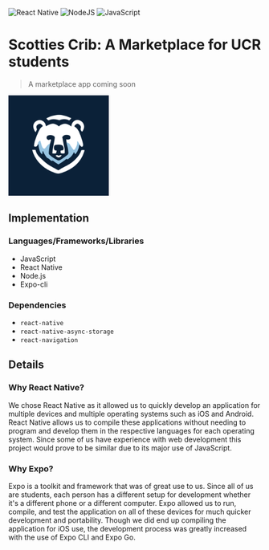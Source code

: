 ![React Native](https://img.shields.io/badge/react_native-%2320232a.svg?style=for-the-badge&logo=react&logoColor=%2361DAFB)
![NodeJS](https://img.shields.io/badge/node.js-6DA55F?style=for-the-badge&logo=node.js&logoColor=white)
![JavaScript](https://img.shields.io/badge/javascript-%23323330.svg?style=for-the-badge&logo=javascript&logoColor=%23F7DF1E)


# Scotties Crib: A Marketplace for UCR students

> A marketplace app coming soon 

<img src="Scotties-Crib/assets/icon.png" alt="logo" width="200"/> 

## Implementation
### Languages/Frameworks/Libraries
* JavaScript
* React Native
* Node.js
* Expo-cli
### Dependencies
* `react-native`
* `react-native-async-storage`
* `react-navigation`

## Details
### Why React Native?

We chose React Native as it allowed us to quickly develop an application for multiple devices and multiple operating systems such as iOS and Android. React Native allows us to compile these applications without needing to program and develop them in the respective languages for each operating system. Since some of us have experience with web development this project would prove to be similar due to its major use of JavaScript. 

### Why Expo?
Expo is a toolkit and framework that was of great use to us. Since all of us are students, each person has a different setup for development whether it's a different phone or a different computer. Expo allowed us to run, compile, and test the application on all of these devices for much quicker development and portability. Though we did end up compiling the application for iOS use, the development process was greatly increased with the use of Expo CLI and Expo Go. 

